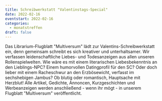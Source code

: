```yaml
---
title: Schreibwerkstatt "Valentinstags-Special"
date: 2022-02-16
eventstart: 2022-02-16
categories:
  - monatstreffen
draft: false
---
```

Das Librarium-Flugblatt "Multiversum" lädt zur Valentins-Schreibwerkstatt ein, denn gemeinsam schreibt es sich 
kreativer und unterhaltsamer. Wir verfassen leidenschaftliche Liebes- und Todesanzeigen aus allen unseren 
Rollenspielwelten. Wie wäre es mit einem literarischen Liebesbekenntnis an den Lieblings-NPC? Einem humorvollen 
Datingprofil für den SC? Oder doch lieber mit einem Racheschwur an den Erzbösewicht, verfasst im sechshebigen Jambus? 
Ob blutig oder romantisch, Hauptsache mit Herzblut! Alle Artikel, Gedichte, Annoncen, Kurzgeschichten und Werbeanzeigen 
werden anschließend - wenn ihr mögt - in unserem Flugblatt "Multiversum" veröffentlicht.


